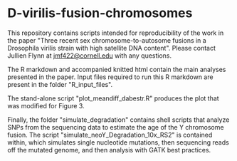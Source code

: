 # D-virilis-fusion-chromosomes

This repository contains scripts intended for reproducibility of the work in the paper "Three recent sex chromosome-to-autosome fusions in a Drosophila virilis strain with high satellite DNA content".
Please contact Jullien Flynn at jmf422@cornell.edu with any questions. 

The R markdown and accompanied knitted html contain the main analyses presented in the paper. Input files required to run this R markdown are present in the folder "R_input_files".

The stand-alone script "plot_meandiff_dabestr.R" produces the plot that was modified for Figure 3.  

Finally, the folder "simulate_degradation" contains shell scripts that analyze SNPs from the sequencing data to estimate the age of the Y chromosome fusion. The script "simulate_neoY_Degradation_10x_RS2" is contained within, which simulates single nucleotide mutations, then sequencing reads off the mutated genome, and then analysis with GATK best practices.
